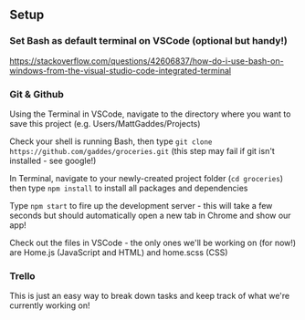## Setup

### Set Bash as default terminal on VSCode (optional but handy!)

https://stackoverflow.com/questions/42606837/how-do-i-use-bash-on-windows-from-the-visual-studio-code-integrated-terminal

### Git & Github

Using the Terminal in VSCode, navigate to the directory where you want to save this project (e.g. Users/MattGaddes/Projects)

Check your shell is running Bash, then type `git clone https://github.com/gaddes/groceries.git` (this step may fail if git isn't installed - see google!)

In Terminal, navigate to your newly-created project folder (`cd groceries`) then type `npm install` to install all packages and dependencies

Type `npm start` to fire up the development server - this will take a few seconds but should automatically open a new tab in Chrome and show our app!

Check out the files in VSCode - the only ones we'll be working on (for now!) are Home.js (JavaScript and HTML) and home.scss (CSS)

### Trello

This is just an easy way to break down tasks and keep track of what we're currently working on!
